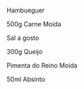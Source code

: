 
 Hambueguer 


 500g Carne Moida


 Sal a gosto


 300g Queijo

 Pimenta do Reino Moida

 50ml Absinto
